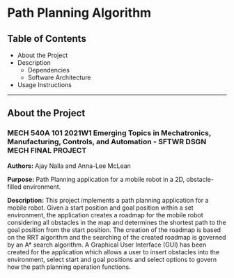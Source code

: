 # **Path Planning Algorithm**

## **Table of Contents**
* About the Project
* Description
    * Dependencies
    * Software Architecture
* Usage Instructions

---

## **About the Project**
### MECH 540A 101 2021W1 Emerging Topics in Mechatronics, Manufacturing, Controls, and Automation - SFTWR DSGN MECH FINAL PROJECT
**Authors:** Ajay Nalla and Anna-Lee McLean

**Purpose:** Path Planning application for a mobile robot in a 2D, obstacle-filled environment.

**Description:** This project implements a path planning application for a mobile robot. Given a start position and goal position within a set environment, the application creates a roadmap for the mobile robot considering all obstacles in the map and determines the shortest path to the goal position from the start position. The creation of the roadmap is based on the RRT algorithm and the searching of the created roadmap is governed by an A* search algorithm. A Graphical User Interface (GUI) has been created for the application which allows a user to insert obstacles into the environment, select start and goal positions and select options to govern how the path planning operation functions.